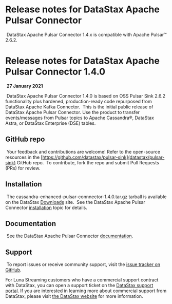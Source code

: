 # Release notes for DataStax Apache Pulsar Connector
​
DataStax Apache Pulsar Connector 1.4.x is compatible with Apache Pulsar&trade; 2.6.2.
​
# Release notes for DataStax Apache Pulsar Connector 1.4.0
​
**27 January 2021**

​
DataStax Apache Pulsar Connector 1.4.0 is based on OSS Pulsar Sink 2.6.2 functionality plus hardened, production-ready code repurposed from DataStax Apache Kafka Connector. 
​
This is the initial public release of DataStax Apache Pulsar Connector. Use the product to transfer events/messages from Pulsar topics to Apache Cassandra®, DataStax Astra, or DataStax Enterprise (DSE) tables.
​
## GitHub repo
​
Your feedback and contributions are welcome! Refer to the open-source resources in the [https://github.com/datastax/pulsar-sink](datastax/pulsar-sink) GitHub repo.
​
To contribute, fork the repo and submit Pull Requests (PRs) for review.
​
## Installation
​
The cassandra-enhanced-pulsar-connnector-1.4.0.tar.gz tarball is available on the DataStax [Downloads](https://downloads.datastax.com/#apc) site.
​
See the DataStax Apache Pulsar Connector [installation](https://docs.datastax.com/en/pulsar-connector/1.4/pulsarInstall.html) topic for details.
​
## Documentation
​
See the DataStax Apache Pulsar Connector [documentation](https://docs.datastax.com/en/pulsar-connector/).
​
## Support
​
To report issues or receive community support, visit the [issue tracker on GitHub](https://github.com/datastax/pulsar-sink/issues).

For Luna Streaming customers who have a commercial support contract with DataStax, you can open a support ticket on the [DataStax support portal](https://support.datastax.com). If you are interested in learning more about commercial support from DataStax, please visit [the DataStax website](https://www.datastax.com/products/luna-streaming) for more information.
